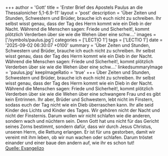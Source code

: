 +++
author = 'Gott'
title = 'Erster Brief des Apostels Paulus an die Thessalonicher 5,1-6.9-11'
layout = 'post'
description = 'Über Zeiten und Stunden, Schwestern und Brüder, brauche ich euch nicht zu schreiben. Ihr selbst wisst genau, dass der Tag des Herrn kommt wie ein Dieb in der Nacht. Während die Menschen sagen: Friede und Sicherheit!, kommt plötzlich Verderben über sie wie die Wehen über eine schw....'
images = ['/symbols/paulus.jpg']
categories = ['LECTIO 1']
tags = ['LECTIO 1']
date = '2025-09-02 06:30:07 +0100'
summary = 'Über Zeiten und Stunden, Schwestern und Brüder, brauche ich euch nicht zu schreiben. Ihr selbst wisst genau, dass der Tag des Herrn kommt wie ein Dieb in der Nacht. Während die Menschen sagen: Friede und Sicherheit!, kommt plötzlich Verderben über sie wie die Wehen über eine schw....'
linkedsummaryImage = 'paulus.jpg'
keepImageRatio = 'true'
+++
Über Zeiten und Stunden, Schwestern und Brüder, brauche ich euch nicht zu schreiben.
Ihr selbst wisst genau, dass der Tag des Herrn kommt wie ein Dieb in der Nacht.
Während die Menschen sagen: Friede und Sicherheit!, kommt plötzlich Verderben über sie wie die Wehen über eine schwangere Frau und es gibt kein Entrinnen.<!--more-->
Ihr aber, Brüder und Schwestern, lebt nicht im Finstern, sodass euch der Tag nicht wie ein Dieb überraschen kann.
Ihr alle seid Kinder des Lichts und Kinder des Tages. Wir gehören nicht der Nacht und nicht der Finsternis.
Darum wollen wir nicht schlafen wie die anderen, sondern wach und nüchtern sein.
Denn Gott hat uns nicht für das Gericht seines Zorns bestimmt, sondern dafür, dass wir durch Jesus Christus, unseren Herrn, die Rettung erlangen.
Er ist für uns gestorben, damit wir vereint mit ihm leben, ob wir nun wachen oder schlafen.
Darum tröstet einander und einer baue den andern auf, wie ihr es schon tut!<br> [Quelle: Evangelizo](https://evangeliumtagfuertag.org/DE/gospel)